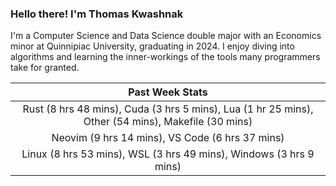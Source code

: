 
### Hello there! I'm Thomas Kwashnak

I'm a Computer Science and Data Science double major with an Economics
minor at Quinnipiac University, graduating in 2024.
I enjoy diving into algorithms and learning the inner-workings of the tools
many programmers take for granted.

| Past Week Stats |
| :---: |
| Rust (8 hrs 48 mins), Cuda (3 hrs 5 mins), Lua (1 hr 25 mins), Other (54 mins), Makefile (30 mins) |
| Neovim (9 hrs 14 mins), VS Code (6 hrs 37 mins) |
| Linux (8 hrs 53 mins), WSL (3 hrs 49 mins), Windows (3 hrs 9 mins) |

